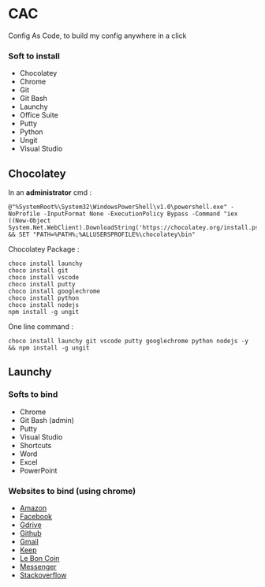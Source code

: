 # CAC
Config As Code, to build my config anywhere in a click

### Soft to install 
* Chocolatey
* Chrome
* Git
* Git Bash
* Launchy
* Office Suite
* Putty
* Python
* Ungit
* Visual Studio

## Chocolatey
In an **administrator** cmd :
```
@"%SystemRoot%\System32\WindowsPowerShell\v1.0\powershell.exe" -NoProfile -InputFormat None -ExecutionPolicy Bypass -Command "iex ((New-Object System.Net.WebClient).DownloadString('https://chocolatey.org/install.ps1'))" && SET "PATH=%PATH%;%ALLUSERSPROFILE%\chocolatey\bin"
```
Chocolatey Package :
``` 
choco install launchy 
choco install git 
choco install vscode 
choco install putty
choco install googlechrome
choco install python
choco install nodejs
npm install -g ungit
```
One line command :
``` 
choco install launchy git vscode putty googlechrome python nodejs -y && npm install -g ungit
```
## Launchy
### Softs to bind
* Chrome
* Git Bash (admin)
* Putty
* Visual Studio
* Shortcuts
* Word
* Excel
* PowerPoint

### Websites to bind (using chrome)
* [Amazon](https://www.amazon.fr/)
* [Facebook](https://www.facebook.com/)
* [Gdrive](https://www.google.com/drive/)
* [Github](https://github.com/)
* [Gmail](https://mail.google.com/)
* [Keep](http://keep.google.com)
* [Le Bon Coin](https://leboncoin.fr)
* [Messenger](https://messenger.com)
* [Stackoverflow](https://stackoverflow.com)

